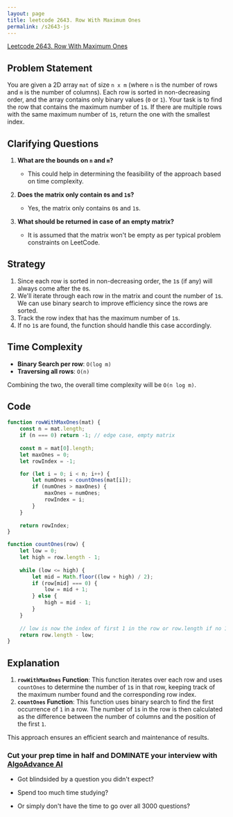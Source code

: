 ```yaml
---
layout: page
title: leetcode 2643. Row With Maximum Ones
permalink: /s2643-js
---
```

[Leetcode 2643. Row With Maximum Ones](https://algoadvance.github.io/algoadvance/l2643)
## Problem Statement
You are given a 2D array `mat` of size `n x m` (where `n` is the number of rows and `m` is the number of columns). Each row is sorted in non-decreasing order, and the array contains only binary values (`0` or `1`). Your task is to find the row that contains the maximum number of `1`s. If there are multiple rows with the same maximum number of `1`s, return the one with the smallest index.

## Clarifying Questions
1. **What are the bounds on `n` and `m`?**
   - This could help in determining the feasibility of the approach based on time complexity.

2. **Does the matrix only contain `0`s and `1`s?**
   - Yes, the matrix only contains `0`s and `1`s.

3. **What should be returned in case of an empty matrix?**
   - It is assumed that the matrix won't be empty as per typical problem constraints on LeetCode.

## Strategy
1. Since each row is sorted in non-decreasing order, the `1`s (if any) will always come after the `0`s.
2. We'll iterate through each row in the matrix and count the number of `1`s. We can use binary search to improve efficiency since the rows are sorted.
3. Track the row index that has the maximum number of `1`s.
4. If no `1`s are found, the function should handle this case accordingly.

## Time Complexity
- **Binary Search per row**: `O(log m)`
- **Traversing all rows**: `O(n)`
    
Combining the two, the overall time complexity will be `O(n log m)`.

## Code

```javascript
function rowWithMaxOnes(mat) {
    const n = mat.length;
    if (n === 0) return -1; // edge case, empty matrix
    
    const m = mat[0].length;
    let maxOnes = 0;
    let rowIndex = -1;

    for (let i = 0; i < n; i++) {
        let numOnes = countOnes(mat[i]);
        if (numOnes > maxOnes) {
            maxOnes = numOnes;
            rowIndex = i;
        }
    }
    
    return rowIndex;
}

function countOnes(row) {
    let low = 0;
    let high = row.length - 1;
    
    while (low <= high) {
        let mid = Math.floor((low + high) / 2);
        if (row[mid] === 0) {
            low = mid + 1;
        } else {
            high = mid - 1;
        }
    }
    
    // low is now the index of first 1 in the row or row.length if no 1 is present
    return row.length - low;
}
```

## Explanation
1. **`rowWithMaxOnes` Function**: This function iterates over each row and uses `countOnes` to determine the number of `1`s in that row, keeping track of the maximum number found and the corresponding row index.
2. **`countOnes` Function**: This function uses binary search to find the first occurrence of `1` in a row. The number of `1`s in the row is then calculated as the difference between the number of columns and the position of the first `1`.

This approach ensures an efficient search and maintenance of results.


### Cut your prep time in half and DOMINATE your interview with [AlgoAdvance AI](https://algoAdvance.com)

- Got blindsided by a question you didn't expect?

- Spend too much time studying?

- Or simply don't have the time to go over all 3000 questions?

